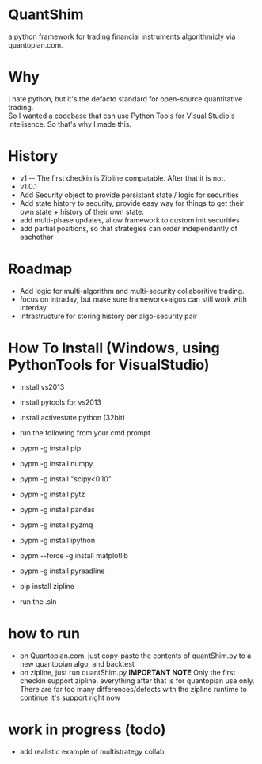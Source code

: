 QuantShim
=========

a python framework for trading financial instruments algorithmicly via quantopian.com.  

Why
===
I hate python, but it's the defacto standard for open-source quantitative trading.  
So I wanted a codebase that can use Python Tools for Visual Studio's intelisence.  So that's why I made this.

History
======
- v1
-- The first checkin is Zipline compatable.  After that it is not.
- v1.0.1
 - Add Security object to provide persistant state / logic for securities
 - Add state history to security, provide easy way for things to get their own state + history of their own state.
 - add multi-phase updates, allow framework to custom init securities
 - add partial positions, so that strategies can order independantly of eachother

Roadmap
=============
- Add logic for multi-algorithm and multi-security collaboritive trading.
- focus on intraday, but make sure framework+algos can still work with interday
- infrastructure for storing history per algo-security pair




How To Install (Windows, using PythonTools for VisualStudio)
================

- install vs2013
- install pytools for vs2013
- install activestate python (32bit)
- run the following from your cmd prompt

 - pypm -g install pip
 - pypm -g install numpy
 - pypm -g install "scipy<0.10"
 - pypm -g install pytz
 - pypm -g install pandas
 - pypm -g install pyzmq
 - pypm -g install ipython
 - pypm --force -g install matplotlib
 - pypm -g install pyreadline
 - pip install zipline  

- run the .sln

how to run
==========
- on Quantopian.com, just copy-paste the contents of quantShim.py to a new quantopian algo, and backtest
- on zipline, just run quantShim.py  **IMPORTANT NOTE** Only the first checkin support zipline.  everything after that is for quantopian use only.
There are far too many differences/defects with the zipline runtime to continue it's support right now
 

work in progress (todo)
========
- add realistic example of multistrategy collab



